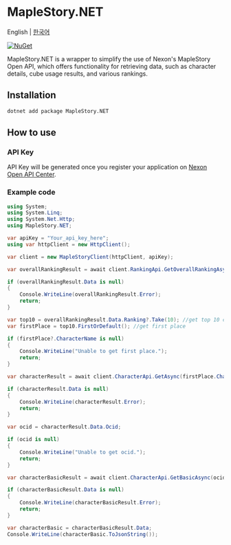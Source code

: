 # MapleStory.NET

English | [한국어](README-ko.md)

[![NuGet](https://img.shields.io/nuget/v/MapleStory.NET)](https://www.nuget.org/packages/MapleStory.NET)

MapleStory.NET is a wrapper to simplify the use of Nexon's MapleStory Open API, which offers functionality for retrieving data, such as character details, cube usage results, and various rankings.

## Installation

```xml
dotnet add package MapleStory.NET
```

## How to use

### API Key

API Key will be generated once you register your application on [Nexon Open API Center](https://openapi.nexon.com/my-application/).

### Example code

```csharp
using System;
using System.Linq;
using System.Net.Http;
using MapleStory.NET;

var apiKey = "Your_api_key_here";
using var httpClient = new HttpClient();

var client = new MapleStoryClient(httpClient, apiKey);

var overallRankingResult = await client.RankingApi.GetOverallRankingAsync(); //fetch overall ranking

if (overallRankingResult.Data is null)
{
    Console.WriteLine(overallRankingResult.Error);
    return;
}

var top10 = overallRankingResult.Data.Ranking?.Take(10); //get top 10 characters
var firstPlace = top10.FirstOrDefault(); //get first place

if (firstPlace?.CharacterName is null)
{
    Console.WriteLine("Unable to get first place.");
    return;
}

var characterResult = await client.CharacterApi.GetAsync(firstPlace.CharacterName); //fetch character identifier(ocid)

if (characterResult.Data is null)
{
    Console.WriteLine(characterResult.Error);
    return;
}

var ocid = characterResult.Data.Ocid;

if (ocid is null)
{
    Console.WriteLine("Unable to get ocid.");
    return;
}

var characterBasicResult = await client.CharacterApi.GetBasicAsync(ocid); //fetch basic data

if (characterBasicResult.Data is null)
{
    Console.WriteLine(characterBasicResult.Error);
    return;
}

var characterBasic = characterBasicResult.Data;
Console.WriteLine(characterBasic.ToJsonString());
```
